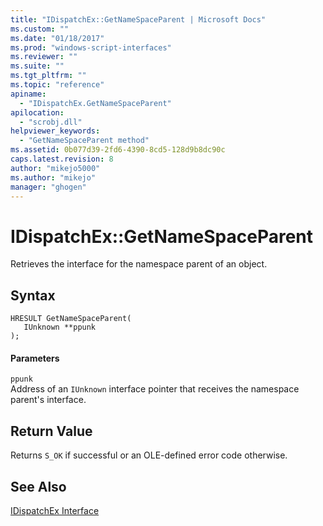 ```yaml
---
title: "IDispatchEx::GetNameSpaceParent | Microsoft Docs"
ms.custom: ""
ms.date: "01/18/2017"
ms.prod: "windows-script-interfaces"
ms.reviewer: ""
ms.suite: ""
ms.tgt_pltfrm: ""
ms.topic: "reference"
apiname: 
  - "IDispatchEx.GetNameSpaceParent"
apilocation: 
  - "scrobj.dll"
helpviewer_keywords: 
  - "GetNameSpaceParent method"
ms.assetid: 0b077d39-2fd6-4390-8cd5-128d9b8dc90c
caps.latest.revision: 8
author: "mikejo5000"
ms.author: "mikejo"
manager: "ghogen"
---
```

# IDispatchEx::GetNameSpaceParent
Retrieves the interface for the namespace parent of an object.  
  
## Syntax  
  
```  
HRESULT GetNameSpaceParent(  
   IUnknown **ppunk  
);  
```  
  
#### Parameters  
 `ppunk`  
 Address of an `IUnknown` interface pointer that receives the namespace parent's interface.  
  
## Return Value  
 Returns `S_OK` if successful or an OLE-defined error code otherwise.  
  
## See Also  
 [IDispatchEx Interface](../../winscript/reference/idispatchex-interface.md)